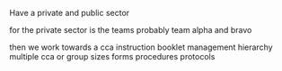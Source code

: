 Have a private and public sector

for the private sector is the teams
probably team alpha and bravo

then we work towards a cca
instruction booklet
management hierarchy
multiple cca or group sizes
forms
procedures
protocols
